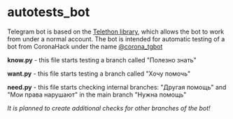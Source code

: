 # autotests_bot
Telegram bot is based on the <a href="https://docs.telethon.dev/en/latest/index.html">Telethon library</a>, which allows the bot to work from under a normal account.  The bot is intended for automatic testing of a bot from CoronaHack under the name <a href="t.me/coronainfotestbot">@corona_tgbot</a>

<strong>know.py</strong> - this file starts testing a branch called "Полезно знать"

<strong>want.py</strong> - this file starts testing a branch called "Хочу помочь"

<strong>need.py</strong> - this file starts checking internal branches: "Другая помощь" and "Мои права нарушают" in the main branch "Нужна помощь"

<i>It is planned to create additional checks for other branches of the bot!</i>
